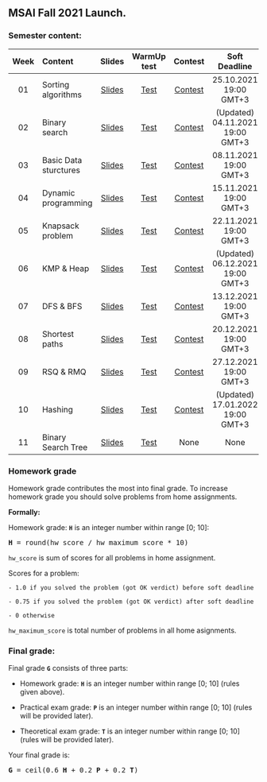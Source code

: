 ## MSAI Fall 2021 Launch.

### Semester content:

[ContestID_W01]: https://contest.yandex.ru/contest/29728/?lang=en
[ContestID_W02]: https://contest.yandex.ru/contest/30878/?lang=en
[ContestID_W03]: https://contest.yandex.ru/contest/31044/?lang=en
[ContestID_W04]: https://contest.yandex.ru/contest/31229/?lang=en
[ContestID_W05]: https://contest.yandex.ru/contest/31516/?lang=en
[ContestID_W06]: https://contest.yandex.ru/contest/32018/?lang=en
[ContestID_W07]: https://contest.yandex.ru/contest/32240/?lang=en
[ContestID_W08]: https://contest.yandex.ru/contest/32241/?lang=en
[ContestID_W09]: https://contest.yandex.ru/contest/32242/?lang=en
[ContestID_W10]: https://contest.yandex.ru/contest/32243/?lang=en

[WarmUp_test_W01]: https://forms.gle/ag1RuRBqV44cgEBk9
[WarmUp_test_W02]: https://forms.gle/rCvoWJ45ASP4c9J87
[WarmUp_test_W03]: https://forms.gle/x8ghk8HtQ9Fbu1cTA
[WarmUp_test_W04]: https://forms.gle/Hr7zayVzCm22NNLf9
[WarmUp_test_W05]: https://forms.gle/JJgv5e5NJBoF8GVL9
[WarmUp_test_W06]: https://forms.gle/AATgnscjw36tyUsV6
[WarmUp_test_W07]: https://forms.gle/RTFfFUrX9XX7i4PQ7
[WarmUp_test_W08]: https://forms.gle/Vuc9T94azE1Za7vJ9
[WarmUp_test_W09]: https://forms.gle/iLLJyqgNGnaPRaL17
[WarmUp_test_W10]: https://forms.gle/ppfmW9rWUo3z6NSm9
[WarmUp_test_W11]: https://forms.gle/yqXMZ1xBn8mkpTvQA

[Slides_W01]: ../master/week01_sorting_algorithms/MSAI.2021.Algo.W01.slides.pdf
[Slides_W02]: ../master/week02_binary_search/MSAI.2021.Algo.W02.slides.pdf
[Slides_W03]: ../master/week03_basic_data_structures/MSAI.2021.Algo.W03.slides.pdf
[Slides_W04]: ../master/week04_dynamic_programming/MSAI.2021.Algo.W04.slides.pdf
[Slides_W05]: ../master/week05_knapsack/MSAI.2021.Algo.W05.slides.pdf
[Slides_W06]: ../master/week06_kmp_heap/MSAI.2021.Algo.W06.slides.pdf
[Slides_W07]: ../master/week07_dfs_bfs/MSAI.2021.Algo.W07.slides.pdf
[Slides_W08]: ../master/week08_shortest_paths/MSAI.2021.Algo.W08.slides.pdf
[Slides_W09]: ../master/week09_rsq_rmq/MSAI.2021.Algo.W09.slides.pdf
[Slides_W10]: ../master/week10_hashing/MSAI.2021.Algo.W10.slides.pdf
[Slides_W11]: ../master/week11_binary_search_tree/MSAI.2021.Algo.W11.slides.pdf

| Week   | Content                | Slides               | WarmUp test             | Contest                  | Soft Deadline          |
|:------:|:-----------------------|:--------------------:|:-----------------------:|:------------------------:|:----------------------:|
| 01     | Sorting algorithms     | [Slides][Slides_W01] | [Test][WarmUp_test_W01] | [Contest][ContestID_W01] | 25.10.2021 19:00 GMT+3 |
| 02     | Binary search          | [Slides][Slides_W02] | [Test][WarmUp_test_W02] | [Contest][ContestID_W02] | (Updated) 04.11.2021 19:00 GMT+3 |
| 03     | Basic Data sturctures  | [Slides][Slides_W03] | [Test][WarmUp_test_W03] | [Contest][ContestID_W03] | 08.11.2021 19:00 GMT+3 |
| 04     | Dynamic programming    | [Slides][Slides_W04] | [Test][WarmUp_test_W04] | [Contest][ContestID_W04] | 15.11.2021 19:00 GMT+3 |
| 05     | Knapsack problem       | [Slides][Slides_W05] | [Test][WarmUp_test_W05] | [Contest][ContestID_W05] | 22.11.2021 19:00 GMT+3 |
| 06     | KMP & Heap             | [Slides][Slides_W06] | [Test][WarmUp_test_W06] | [Contest][ContestID_W06] | (Updated) 06.12.2021 19:00 GMT+3 |
| 07     | DFS & BFS              | [Slides][Slides_W07] | [Test][WarmUp_test_W07] | [Contest][ContestID_W07] | 13.12.2021 19:00 GMT+3 |
| 08     | Shortest paths         | [Slides][Slides_W08] | [Test][WarmUp_test_W08] | [Contest][ContestID_W08] | 20.12.2021 19:00 GMT+3 |
| 09     | RSQ & RMQ              | [Slides][Slides_W09] | [Test][WarmUp_test_W09] | [Contest][ContestID_W09] | 27.12.2021 19:00 GMT+3 |
| 10     | Hashing                | [Slides][Slides_W10] | [Test][WarmUp_test_W10] | [Contest][ContestID_W10] | (Updated) 17.01.2022 19:00 GMT+3 |
| 11     | Binary Search Tree     | [Slides][Slides_W11] | [Test][WarmUp_test_W11] | None                     | None                   |
<!---                                                                                                                                                                          
--->

<!--- Strict deadline for all home assignments is 25.01.2021 20:00 GMT+3. --->

<!---
### Exams:

You will have **practical** and **theoretical** exams.

**Practical exam** problems and rules will be shared <date>. Strict deadline for practical exam submissions is <date>

Information about **theoretical exam** can be found [here](<link>).
--->

### Homework grade
Homework grade contributes the most into final grade. To increase homework grade you should solve problems from home assignments.

**Formally:**

Homework grade: **`H`** is an integer number within range [0; 10]:
<pre><b>H</b> = round(hw_score / hw_maximum_score * 10)</pre>

`hw_score` is sum of scores for all problems in home assignment.

Scores for a problem:

    - 1.0 if you solved the problem (got OK verdict) before soft deadline
    
    - 0.75 if you solved the problem (got OK verdict) after soft deadline
    
    - 0 otherwise

`hw_maximum_score` is total number of problems in all home asignments.


### Final grade:
Final grade **`G`** consists of three parts:

- Homework grade: **`H`** is an integer number within range [0; 10] (rules given above).

- Practical exam grade: **`P`** is an integer number within range [0; 10] (rules will be provided later).

- Theoretical exam grade: **`T`** is an integer number within range [0; 10] (rules will be provided later).

Your final grade is:
<pre><b>G</b> = ceil(0.6 <b>H</b> + 0.2 <b>P</b> + 0.2 <b>T</b>)</pre>
